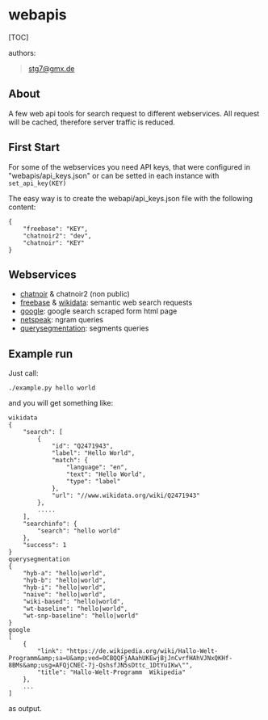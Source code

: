 webapis
=======
[TOC]

authors:
> stg7@gmx.de

About
-----
A few web api tools for search request to different webservices. All request will be cached, therefore server traffic is reduced.

First Start
-----------
For some of the webservices you need API keys, that were configured in "webapis/api_keys.json" or
can be setted in each instance with `set_api_key(KEY)`

The easy way is to create the webapi/api_keys.json file with the following content:
```
{
    "freebase": "KEY",
    "chatnoir2": "dev",
    "chatnoir": "KEY"
}
```

Webservices
-----------

* [chatnoir](http://chatnoir.webis.de) & chatnoir2 (non public)
* [freebase](https://www.freebase.com/) & [wikidata](https://www.wikidata.org): semantic web search requests
* [google](https://google.com): google search scraped form html page
* [netspeak](http://netspeak.org): ngram queries
* [querysegmentation](http://webis16.medien.uni-weimar.de:8080/query-segmentation-server/): segments queries

Example run
-----------
Just call:
```
./example.py hello world
```

and you will get something like:
```
wikidata
{
    "search": [
        {
            "id": "Q2471943",
            "label": "Hello World",
            "match": {
                "language": "en",
                "text": "Hello World",
                "type": "label"
            },
            "url": "//www.wikidata.org/wiki/Q2471943"
        },
        .....
    ],
    "searchinfo": {
        "search": "hello world"
    },
    "success": 1
}
querysegmentation
{
    "hyb-a": "hello|world",
    "hyb-b": "hello|world",
    "hyb-i": "hello|world",
    "naive": "hello|world",
    "wiki-based": "hello|world",
    "wt-baseline": "hello|world",
    "wt-snp-baseline": "hello|world"
}
google
[
    {
        "link": "https://de.wikipedia.org/wiki/Hallo-Welt-Programm&amp;sa=U&amp;ved=0CBQQFjAAahUKEwjBjJnCvrfHAhVJNxQKHf-8BMs&amp;usg=AFQjCNEC-7j-QshsfJN5sDttc_1DtYuIKw\"",
        "title": "Hallo-Welt-Programm  Wikipedia"
    },
    ...
]

```

as output.